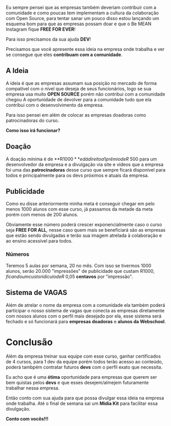 Eu sempre pensei que as empresas também deveriam contribuir com a comunidade e como poucas tem implementam a cultura da colaboração com Open Source, para tentar sanar um pouco disso estou lançando um esquema bom para que as empresas possam doar e que o Be MEAN Instagram fique **FREE FOR EVER**!

Para isso precisamos da sua ajuda **DEV**!

Precisamos que você apresente essa ideia na empresa onde trabalha e ver se consegue que eles **contribuam com a comunidade**.

## A Ideia

A ideia é que as empresas assumam sua posição no mercado de forma compatível com o nível que deseja de seus funcionários, logo se sua empresa usa muito **OPEN SOURCE** porém não contribui com a comunidade chegou A oportunidade de devolver para a comunidade tudo que ela contribui com o desenvolvimento da empresa.

Para isso pensei em além de colocar as empresas doadoras como patrocinadoras do curso.

**Como isso irá funcionar?**

## Doação

A doação mínima é de **R$1000** e dá direito a 1 prêmio de R$ 500 para um desenvolvedor da empresa e a divulgação via site e vídeos que a empresa foi uma das **patrocinadoras** desse curso que sempre ficará disponível para todos e principalmente para os devs próximos e atuais da empresa.

## Publicidade

Como eu disse anteriormente minha meta é conseguir chegar em pelo menos 1000 alunos com esse curso, já passamos da metade da meta porém com menos de 200 alunos.

Obviamente esse número poderá crescer exponencialmente caso o curso seja **FREE FOR ALL**, nesse caso quem mais se beneficiará são as empresas que estão sendo divulgadas e terão sua imagem atrelada à colaboração e ao ensino acessível para todos.

### Números

Teremos 5 aulas por semana, 20 no mês. Com isso se tivermos 1000 alunos, serão 20.000 "impressões" de publicidade que custam R$1000, ficando um custo ridículo de R$ 0,05 **centavos** por "impressão".

## Sistema de VAGAS

Além de atrelar o nome da empresa com a comunidade ela também poderá participar o nosso sistema de vagas que conecta as empresas diretamente com nossos alunos com o perfil mais desejado por ela, esse sistema será fechado e só funcionará para **empresas doadoras** e **alunos da Webschool**.

# Conclusão

Além da empresa treinar sua equipe com esse curso, ganhar certificados de 4 cursos, para 1 dev da equipe porém todos terão acesso ao conteúdo, poderá tambpém contratar futuros **devs** com o perfil exato que necessita.

Eu acho que é uma **ótima** oportunidade para empresas que querem ser bem quistas pelos **devs** e que esses desejem/almejem futuramente trabalhar nessa empresa.

Então conto com sua ajuda para que possa divulgar essa ideia na empresa onde trabalha. Até o final de semana sai um **Midia Kit** para facilitar essa divulgação.

**Conto com vocês!!!**



